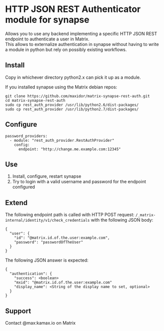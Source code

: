 # HTTP JSON REST Authenticator module for synapse
Allows you to use any backend implementing a specific HTTP JSON REST endpoint to authenticate a user in Matrix.  
This allows to externalize authentication in synapse without having to write a module in python but rely on possibly existing workflows.

## Install
Copy in whichever directory python2.x can pick it up as a module.  

If you installed synapse using the Matrix debian repos:
```
git clone https://github.com/maxidor/matrix-synapse-rest-auth.git
cd matrix-synapse-rest-auth
sudo cp rest_auth_provider /usr/lib/python2.6/dist-packages/
sudo cp rest_auth_provider /usr/lib/python2.7/dist-packages/
```

## Configure
```
password_providers:
  - module: "rest_auth_provider.RestAuthProvider"
    config:
      endpoint: "http://change.me.example.com:12345"
```

## Use
1. Install, configure, restart synapse
2. Try to login with a valid username and password for the endpoint configured

## Extend
The following endpoint path is called with HTTP POST request: `/_matrix-internal/identity/v1/check_credentials` with the following JSON body:
```
{
  "user": {
    "id": "@matrix.id.of.the.user:example.com",
    "password": "passwordOfTheUser"
  }
}
```

The following JSON answer is expected:
```
{
  "authentication": {
    "success": <boolean>
    "mxid": "@matrix.id.of.the.user:example.com"
    "display_name": <String of the display name to set, optional>
  }
}
```

## Support
Contact @max:kamax.io on Matrix
